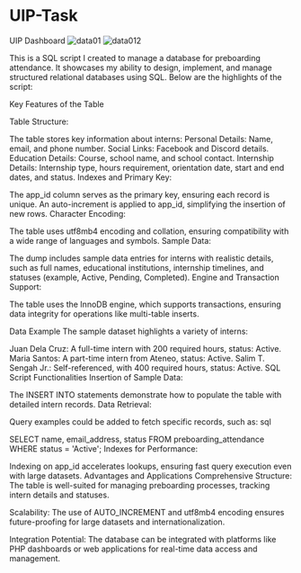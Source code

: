 # UIP-Task
UIP Dashboard
![data01](https://github.com/user-attachments/assets/c69de381-d752-4e5f-b326-04ef85a74ce1)
![data012](https://github.com/user-attachments/assets/1f71e1a4-568f-4955-affd-47b4e8b6facb)


This is a SQL script I created to manage a database for preboarding attendance. It showcases my ability to design, implement, and manage structured relational databases using SQL.
Below are the highlights of the script:

Key Features of the Table

Table Structure:

The table stores key information about interns:
Personal Details: Name, email, and phone number.
Social Links: Facebook and Discord details.
Education Details: Course, school name, and school contact.
Internship Details: Internship type, hours requirement, orientation date, start and end dates, and status.
Indexes and Primary Key:

The app_id column serves as the primary key, ensuring each record is unique.
An auto-increment is applied to app_id, simplifying the insertion of new rows.
Character Encoding:

The table uses utf8mb4 encoding and collation, ensuring compatibility with a wide range of languages and symbols.
Sample Data:

The dump includes sample data entries for interns with realistic details, such as full names, educational institutions, internship timelines, and statuses (example, Active, Pending, Completed).
Engine and Transaction Support:

The table uses the InnoDB engine, which supports transactions, ensuring data integrity for operations like multi-table inserts.

Data Example
The sample dataset highlights a variety of interns:

Juan Dela Cruz: A full-time intern with 200 required hours, status: Active.
Maria Santos: A part-time intern from Ateneo, status: Active.
Salim T. Sengah Jr.: Self-referenced, with 400 required hours, status: Active.
SQL Script Functionalities
Insertion of Sample Data:

The INSERT INTO statements demonstrate how to populate the table with detailed intern records.
Data Retrieval:

Query examples could be added to fetch specific records, such as:
sql

SELECT name, email_address, status
FROM preboarding_attendance
WHERE status = 'Active';
Indexes for Performance:

Indexing on app_id accelerates lookups, ensuring fast query execution even with large datasets.
Advantages and Applications
Comprehensive Structure:
The table is well-suited for managing preboarding processes, tracking intern details and statuses.

Scalability:
The use of AUTO_INCREMENT and utf8mb4 encoding ensures future-proofing for large datasets and internationalization.

Integration Potential:
The database can be integrated with platforms like PHP dashboards or web applications for real-time data access and management.
